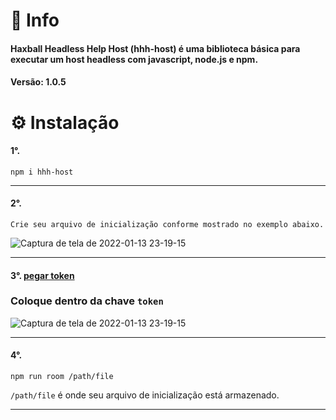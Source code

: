 # 🤔 Info
#### Haxball Headless Help Host (hhh-host) é uma biblioteca básica para executar um host headless com javascript, node.js e npm.
#### Versão: 1.0.5

# ⚙️ Instalação
#### 1°.
```
npm i hhh-host
```
<hr>

#### 2°.
```
Crie seu arquivo de inicialização conforme mostrado no exemplo abaixo.
```
![Captura de tela de 2022-01-13 23-19-15](https://user-images.githubusercontent.com/17686408/149440361-9558f12e-8702-4a83-b190-e78e54b65ff6.png)
<hr>

#### 3°. [pegar token](https://www.haxball.com/headlesstoken)
### Coloque dentro da chave `token`
![Captura de tela de 2022-01-13 23-19-15](https://user-images.githubusercontent.com/17686408/149440361-9558f12e-8702-4a83-b190-e78e54b65ff6.png)
<hr>

#### 4°. 
```
npm run room /path/file
```
`/path/file` é onde seu arquivo de inicialização está armazenado.
<hr>
